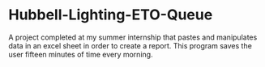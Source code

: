 # Hubbell-Lighting-ETO-Queue
A project completed at my summer internship that pastes and manipulates data in an excel sheet in order to create a report. This program saves the user fifteen minutes of time every morning. 
